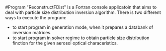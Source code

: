 #Program  "ReconstructFDist"
Is a Fortran console applicatoin that aims to deal with particle size distribution inversion algorithm.
There is two different ways to execute the program:

- to start program in generation mode, when it prepares a databank of inversion matrices.
- to start program in solver regime to obtain particle size distribution finction for the given 
  aerosol optical characeristics.


